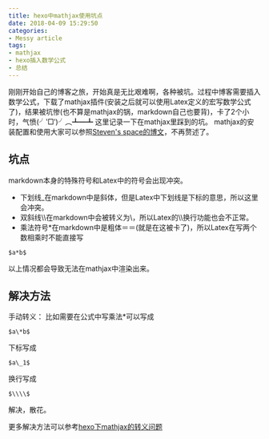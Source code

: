 ```yaml
---
title: hexo中mathjax使用坑点
date: 2018-04-09 15:29:50
categories:
- Messy article
tags:
- mathjax
- hexo插入数学公式
- 总结
---
```

刚刚开始自己的博客之旅，开始真是无比艰难啊，各种被坑。过程中博客需要插入数学公式，下载了mathjax插件(安装之后就可以使用Latex定义的宏写数学公式了)，结果被坑惨(也不算是mathjax的锅，markdown自己也要背)，卡了2个小时，气愤(╯‵□′)╯︵┻━┻
这里记录一下在mathjax里踩到的坑。
mathjax的安装配置和使用大家可以参照[Steven's space的博文](http://stevenshi.me/2017/06/26/hexo-insert-formula/)，不再赘述了。

## 坑点
markdown本身的特殊符号和Latex中的符号会出现冲突。
<!-- more -->
- 下划线\_在markdown中是斜体，但是Latex中下划线是下标的意思，所以这里会冲突。
- 双斜线\\\\在markdown中会被转义为\，所以Latex的\\\\换行功能也会不正常。
- 乘法符号\*在markdown中是粗体＝＝(就是在这被卡了)，所以Latex在写两个数相乘时不能直接写
```
$a*b$
```
以上情况都会导致无法在mathjax中渲染出来。

## 解决方法
手动转义：
比如需要在公式中写乘法*可以写成
```
$a\*b$
```
下标写成
```
$a\_1$
```
换行写成
```
$\\\\$
```
解决，散花。

更多解决方法可以参考[hexo下mathjax的转义问题](http://shomy.top/2016/10/22/hexo-markdown-mathjax/)
